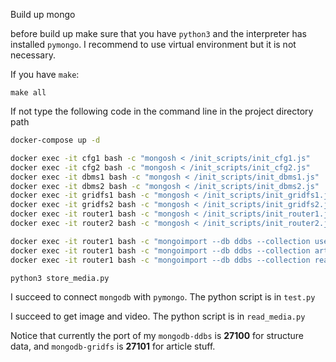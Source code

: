 Build up mongo



before build up make sure that you have `python3` and the interpreter has installed `pymongo`. I recommend to use virtual environment but it is not necessary.



If you have `make`:

```
make all
```

If not type the following code in the command line in the project directory path

```sh
docker-compose up -d

docker exec -it cfg1 bash -c "mongosh < /init_scripts/init_cfg1.js"
docker exec -it cfg2 bash -c "mongosh < /init_scripts/init_cfg2.js"
docker exec -it dbms1 bash -c "mongosh < /init_scripts/init_dbms1.js"
docker exec -it dbms2 bash -c "mongosh < /init_scripts/init_dbms2.js"
docker exec -it gridfs1 bash -c "mongosh < /init_scripts/init_gridfs1.js"
docker exec -it gridfs2 bash -c "mongosh < /init_scripts/init_gridfs2.js"
docker exec -it router1 bash -c "mongosh < /init_scripts/init_router1.js"
docker exec -it router2 bash -c "mongosh < /init_scripts/init_router2.js"

docker exec -it router1 bash -c "mongoimport --db ddbs --collection user --file /dataset/user.dat"
docker exec -it router1 bash -c "mongoimport --db ddbs --collection article --file /dataset/article.dat"
docker exec -it router1 bash -c "mongoimport --db ddbs --collection read --file /dataset/read.dat"

python3 store_media.py
```



I succeed to connect `mongodb` with `pymongo`. The python script is in `test.py`

I succeed to get image and video. The python script is in `read_media.py`

Notice that currently the port of my `mongodb-ddbs` is **27100** for structure data, and `mongodb-gridfs` is **27101** for article stuff.


